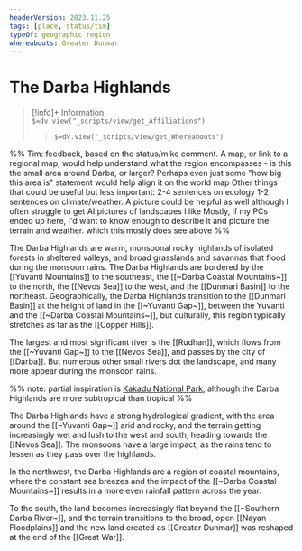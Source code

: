 ```yaml
---
headerVersion: 2023.11.25
tags: [place, status/tim]
typeOf: geographic region
whereabouts: Greater Dunmar
---
```

# The Darba Highlands
>[!info]+ Information  
> `$=dv.view("_scripts/view/get_Affiliations")`  
>> `$=dv.view("_scripts/view/get_Whereabouts")`

%% Tim: feedback, based on the status/mike comment. A map, or link to a regional map, would help understand what the region encompasses  - is this the small area around Darba, or larger? Perhaps even just some "how big this area is" statement would help align it on the world map 
Other things that could be useful but less important:
2-4  sentences on ecology 
1-2 sentences on climate/weather. 
A picture could be helpful as well although I often struggle to get AI pictures of landscapes I like
Mostly, if my PCs ended up here, I'd want to know enough to describe it and picture the terrain and weather. which this mostly does see above
%%

The Darba Highlands are warm, monsoonal rocky highlands of isolated forests in sheltered valleys, and broad grasslands and savannas that flood during the monsoon rains. The Darba Highlands are bordered by the [[Yuvanti Mountains]] to the southeast, the [[~Darba Coastal Mountains~]] to the north, the [[Nevos Sea]] to the west, and the [[Dunmari Basin]] to the northeast. Geographically, the Darba Highlands transition to the [[Dunmari Basin]] at the height of land in the [[~Yuvanti Gap~]], between the Yuvanti and the [[~Darba Coastal Mountains~]], but culturally, this region typically stretches as far as the [[Copper Hills]].

The largest and most significant river is the [[Rudhan]], which flows from the [[~Yuvanti Gap~]] to the [[Nevos Sea]], and passes by the city of [[Darba]]. But numerous other small rivers dot the landscape, and many more appear during the monsoon rains. 

%% note: partial inspiration is [Kakadu National Park](https://en.wikipedia.org/wiki/Kakadu_National_Park), although the Darba Highlands are more subtropical than tropical %%

The Darba Highlands have a strong hydrological gradient, with the area around the [[~Yuvanti Gap~]] arid and rocky, and the terrain getting increasingly wet and lush to the west and south, heading towards the [[Nevos Sea]]. The monsoons have a large impact, as the rains tend to lessen as they pass over the highlands.

In the northwest, the Darba Highlands are a region of coastal mountains, where the constant sea breezes and the impact of the [[~Darba Coastal Mountains~]] results in a more even rainfall pattern across the year. 

To the south, the land becomes increasingly flat beyond the [[~Southern Darba River~]], and the terrain transitions to the broad, open [[Nayan Floodplains]] and the new land created as [[Greater Dunmar]] was reshaped at the end of the [[Great War]]. 